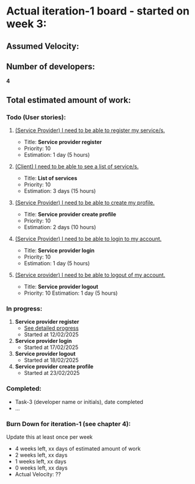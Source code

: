 # Actual iteration-1 board - started on week 3: 

## Assumed Velocity:

## Number of developers:
**4**
## Total estimated amount of work:
 

### Todo (User stories):
1. [(Service Provider) I need to be able to register my service/s.](user_stories/us_01_sp_register.md)
    - Title: **Service provider register**
    - Priority: 10
    - Estimation: 1 day (5 hours)

2. [(Client) I need to be able to see a list of service/s.](user_stories/us_02_client_list_of_services.md)
    - Title: **List of services**
    - Priority: 10
    - Estimation: 3 days (15 hours)

3. [(Service Provider) I need to be able to create my profile.](user_stories/us_03_sp_create_profile.md)
    - Title: **Service provider create profile**
    - Priority: 10
    - Estimation: 2 days (10 hours)

4. [(Service Provider) I need to be able to login to my account.](user_stories/us_04_sp_login.md)
    - Title: **Service provider login**
    - Priority: 10
    - Estimation: 1 day (5 hours)

5. [(Service provider) I need to be able to logout of my account.](user_stories/us_05_sp_logout.md)
    - Title: **Service provider logout**
    - Priority: 10
    Estimation: 1 day (5 hours)


### In progress:
1. **Service provider register**
    - [See detailed progress](user_stories/us_sp_register.md)
    - Started at 12/02/2025
4. **Service provider login**
    - Started at 17/02/2025
5. **Service provider logout**
    - Started at 18/02/2025
3. **Service provider create profile**
    - Started at 23/02/2025

### Completed:
* Task-3 (developer name or initials), date completed
* ...

### Burn Down for iteration-1 (see chapter 4):
Update this at least once per week
* 4 weeks left, xx days of estimated amount of work 
* 2 weeks left, xx days
* 1 weeks left, xx days
* 0 weeks left, xx days
* Actual Velocity: ?? 